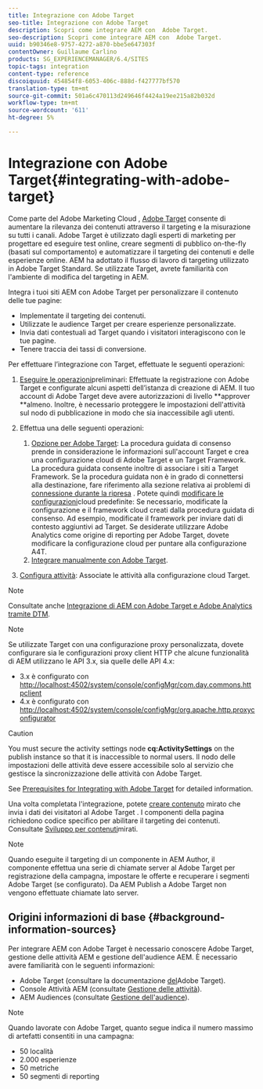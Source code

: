 ```yaml
---
title: Integrazione con Adobe Target
seo-title: Integrazione con Adobe Target
description: Scopri come integrare AEM con  Adobe Target.
seo-description: Scopri come integrare AEM con  Adobe Target.
uuid: b90346e8-9757-4272-a870-bbe5e647303f
contentOwner: Guillaume Carlino
products: SG_EXPERIENCEMANAGER/6.4/SITES
topic-tags: integration
content-type: reference
discoiquuid: 454854f8-6053-406c-888d-f427777bf570
translation-type: tm+mt
source-git-commit: 501a6c470113d249646f4424a19ee215a82b032d
workflow-type: tm+mt
source-wordcount: '611'
ht-degree: 5%

---
```



# Integrazione con Adobe Target{#integrating-with-adobe-target}

Come parte del Adobe Marketing Cloud , [Adobe Target](http://www.adobe.com/ro/solutions/testing-targeting/testandtarget.html) consente di aumentare la rilevanza dei contenuti attraverso il targeting e la misurazione su tutti i canali.  Adobe Target è utilizzato dagli esperti di marketing per progettare ed eseguire test online, creare segmenti di pubblico on-the-fly (basati sul comportamento) e automatizzare il targeting dei contenuti e delle esperienze online. AEM ha adottato il flusso di lavoro di targeting utilizzato in  Adobe Target Standard. Se utilizzate Target, avrete familiarità con l&#39;ambiente di modifica del targeting in AEM.

Integra i tuoi siti AEM con  Adobe Target per personalizzare il contenuto delle tue pagine:

* Implementate il targeting dei contenuti.
* Utilizzate le audience Target per creare esperienze personalizzate.
* Invia dati contestuali ad Target quando i visitatori interagiscono con le tue pagine.
* Tenere traccia dei tassi di conversione.

Per effettuare l’integrazione con Target, effettuate le seguenti operazioni:

1. [Eseguire le operazioni](/help/sites-administering/target-requirements.md)preliminari: Effettuate la registrazione con  Adobe Target e configurate alcuni aspetti dell’istanza di creazione di AEM. Il tuo account di Adobe Target  deve avere autorizzazioni di livello **approver **almeno. Inoltre, è necessario proteggere le impostazioni dell&#39;attività sul nodo di pubblicazione in modo che sia inaccessibile agli utenti.

1. Effettua una delle seguenti operazioni:

   1. [Opzione per  Adobe Target](/help/sites-administering/opt-in.md): La procedura guidata di consenso prende in considerazione le informazioni sull&#39;account Target e crea una configurazione cloud di Adobe Target  e un Target Framework. La procedura guidata consente inoltre di associare i siti a Target Framework. Se la procedura guidata non è in grado di connettersi alla destinazione, fare riferimento alla sezione relativa ai problemi di [connessione durante la ripresa](/help/sites-administering/target-configuring.md#troubleshooting-target-connection-problems) . Potete quindi [modificare le configurazioni](/help/sites-administering/target-configuring.md#modifying-the-opt-in-wizard-configurations)cloud predefinite: Se necessario, modificate la configurazione e il framework cloud creati dalla procedura guidata di consenso. Ad esempio, modificate il framework per inviare dati di contesto aggiuntivi ad Target. Se desiderate utilizzare Adobe  Analytics come origine di reporting per  Adobe Target, dovete modificare la configurazione cloud per puntare alla configurazione A4T.
   1. [Integrare manualmente con  Adobe Target](/help/sites-administering/target-configuring.md#manually-integrating-with-adobe-target).

1. [Configura attività](/help/sites-authoring/activitylib.md): Associate le attività alla configurazione cloud Target.

>[!NOTE]
>
>Consultate anche [Integrazione di AEM con  Adobe Target e Adobe  Analytics tramite DTM](https://helpx.adobe.com/experience-manager/using/integrate-digital-marketing-solutions.html).

>[!NOTE]
>
>Se utilizzate Target con una configurazione proxy personalizzata, dovete configurare sia le configurazioni proxy client HTTP che alcune funzionalità di AEM utilizzano le API 3.x, sia quelle delle API 4.x:
>
>* 3.x è configurato con [http://localhost:4502/system/console/configMgr/com.day.commons.httpclient](http://localhost:4502/system/console/configMgr/com.day.commons.httpclient)
>* 4.x è configurato con [http://localhost:4502/system/console/configMgr/org.apache.http.proxyconfigurator](http://localhost:4502/system/console/configMgr/org.apache.http.proxyconfigurator)

>



>[!CAUTION]
>
>You must secure the activity settings node **cq:ActivitySettings** on the publish instance so that it is inaccessible to normal users. Il nodo delle impostazioni delle attività deve essere accessibile solo al servizio che gestisce la sincronizzazione delle attività con Adobe Target.
>
>See [Prerequisites for Integrating with Adobe Target](/help/sites-administering/target-requirements.md#securing-the-activity-settings-node) for detailed information.

Una volta completata l&#39;integrazione, potete [creare contenuto](/help/sites-authoring/content-targeting-touch.md) mirato che invia i dati dei visitatori al Adobe Target . I componenti della pagina richiedono codice specifico per abilitare il targeting dei contenuti. Consultate [Sviluppo per contenuti](/help/sites-developing/target.md)mirati.

>[!NOTE]
>
>Quando eseguite il targeting di un componente in AEM Author, il componente effettua una serie di chiamate server al Adobe Target per  registrazione della campagna, impostare le offerte e recuperare i segmenti  Adobe Target (se configurato). Da AEM Publish a  Adobe Target non vengono effettuate chiamate lato server.

## Origini informazioni di base {#background-information-sources}

Per integrare AEM con  Adobe Target è necessario conoscere  Adobe Target, gestione delle attività AEM e gestione dell&#39;audience AEM. È necessario avere familiarità con le seguenti informazioni:

*  Adobe Target (consultare la documentazione [del](https://docs.adobe.com/content/help/en/target/using/target-home.html)Adobe Target).
* Console Attività AEM (consultate [Gestione delle attività](/help/sites-authoring/activitylib.md)).
* AEM Audiences (consultate [Gestione dell&#39;audience](/help/sites-authoring/managing-audiences.md)).

>[!NOTE]
>
>Quando lavorate con  Adobe Target, quanto segue indica il numero massimo di artefatti consentiti in una campagna:
>
>* 50 località
>* 2.000 esperienze
>* 50 metriche
>* 50 segmenti di reporting

>



